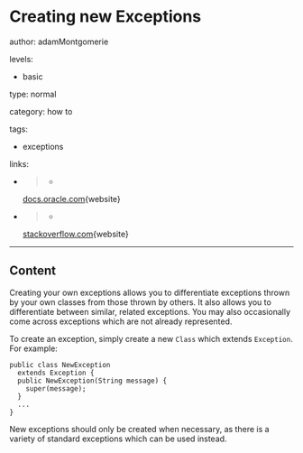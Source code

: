 # Creating new Exceptions
author: adamMontgomerie

levels:

  - basic

type: normal

category: how to

tags:

  - exceptions

links:

  - >-
    [docs.oracle.com](https://docs.oracle.com/javase/tutorial/essential/exceptions/creating.html){website}

  - >-
    [stackoverflow.com](http://stackoverflow.com/questions/3776327/how-to-define-custom-exception-class-in-java-the-easiest-way){website}

---
## Content

Creating your own exceptions allows you to differentiate exceptions thrown by your own classes from those thrown by others. It also allows you to differentiate between similar, related exceptions. You may also occasionally come across exceptions which are not already represented.

To create an exception, simply create a new `Class` which extends `Exception`. For example:

```
public class NewException
  extends Exception {
  public NewException(String message) {
    super(message);
  }
  ...
}
```
New exceptions should only be created when necessary, as there is a variety of standard exceptions which can be used instead.